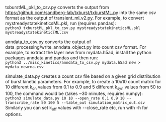 txburstML_pkl_to_csv.py converts the output from https://github.com/sandberg-lab/txburst/txburstML.py into the same csv format as the output of transient_ml_v2.py. For example, to convert mystreadystatekineticsML.pkl, run (requires pandas):  
`python3 txburstML_pkl_to_csv.py mystreadystatekineticsML.pkl mystreadystatekineticsML.csv`

anndata_to_csv.py converts the output of data_processing/write_anndata_object.py into count csv format. For example, to extract the layer new from mydata.h5ad, install the python packages anndata and pandas and then run:  
`python3 ../misc_kinetics/anndata_to_csv.py mydata.h5ad new > mydata_newrna.csv`  

simulate_data.py creates a count csv file based on a given grid distribution of burst kinetic parameters. For example, to create a 10x10 count matrix for 10 different k<sub>on</sub> values from 0.1 to 0.9 and 5 different k<sub>syn</sub> values from 50 to 100, the command would be (takes ~30 minutes, requires numpy):  
`python3 simulate_data.py 10 10 --open_rate 0.1 0.9 10 --transcribe_rate 50 100 5 --table_out simulation_matrix_out.csv`  
Similarly you can set k<sub>off</sub> values with --close_rate etc, run with -h for options.
